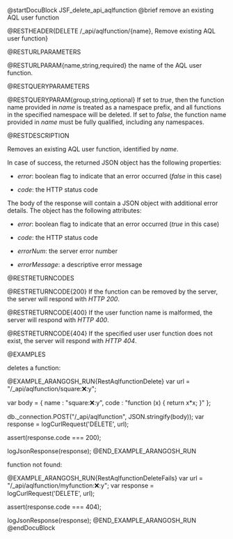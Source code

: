 
@startDocuBlock JSF_delete_api_aqlfunction
@brief remove an existing AQL user function

@RESTHEADER{DELETE /_api/aqlfunction/{name}, Remove existing AQL user function}

@RESTURLPARAMETERS

@RESTURLPARAM{name,string,required}
the name of the AQL user function.

@RESTQUERYPARAMETERS

@RESTQUERYPARAM{group,string,optional}
If set to *true*, then the function name provided in *name* is treated as
a namespace prefix, and all functions in the specified namespace will be deleted.
If set to *false*, the function name provided in *name* must be fully
qualified, including any namespaces.

@RESTDESCRIPTION

Removes an existing AQL user function, identified by *name*.

In case of success, the returned JSON object has the following properties:

- *error*: boolean flag to indicate that an error occurred (*false*
  in this case)

- *code*: the HTTP status code

The body of the response will contain a JSON object with additional error
details. The object has the following attributes:

- *error*: boolean flag to indicate that an error occurred (*true* in this case)

- *code*: the HTTP status code

- *errorNum*: the server error number

- *errorMessage*: a descriptive error message

@RESTRETURNCODES

@RESTRETURNCODE{200}
If the function can be removed by the server, the server will respond with
*HTTP 200*.

@RESTRETURNCODE{400}
If the user function name is malformed, the server will respond with *HTTP 400*.

@RESTRETURNCODE{404}
If the specified user user function does not exist, the server will respond with *HTTP 404*.

@EXAMPLES

deletes a function:

@EXAMPLE_ARANGOSH_RUN{RestAqlfunctionDelete}
  var url = "/_api/aqlfunction/square::x::y";

  var body = { 
    name : "square::x::y", 
    code : "function (x) { return x*x; }" 
  };

  db._connection.POST("/_api/aqlfunction", JSON.stringify(body));
  var response = logCurlRequest('DELETE', url);

  assert(response.code === 200);

  logJsonResponse(response);
@END_EXAMPLE_ARANGOSH_RUN

function not found:

@EXAMPLE_ARANGOSH_RUN{RestAqlfunctionDeleteFails}
  var url = "/_api/aqlfunction/myfunction::x::y";
  var response = logCurlRequest('DELETE', url);

  assert(response.code === 404);

  logJsonResponse(response);
@END_EXAMPLE_ARANGOSH_RUN
@endDocuBlock

